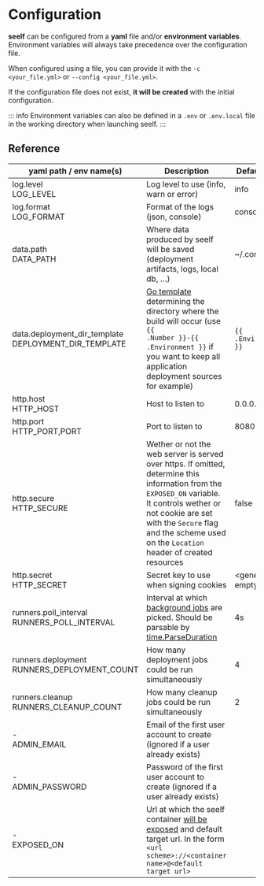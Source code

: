 # Configuration

**seelf** can be configured from a **yaml** file and/or **environment variables**. Environment variables will always take precedence over the configuration file.

When configured using a file, you can provide it with the `-c <your_file.yml>` or `--config <your_file.yml>`.

If the configuration file does not exist, **it will be created** with the initial configuration.

::: info
Environment variables can also be defined in a `.env` or `.env.local` file in the working directory when launching seelf.
:::

## Reference

| yaml path / env name(s)                                 | Description                                                                                                                                                                                                                                                 | Default value                         |
| ------------------------------------------------------- | ----------------------------------------------------------------------------------------------------------------------------------------------------------------------------------------------------------------------------------------------------------- | ------------------------------------- |
| log.level<br>LOG_LEVEL                                  | Log level to use (info, warn or error)                                                                                                                                                                                                                      | info                                  |
| log.format<br>LOG_FORMAT                                | Format of the logs (json, console)                                                                                                                                                                                                                          | console                               |
| data.path<br>DATA_PATH                                  | Where data produced by seelf will be saved (deployment artifacts, logs, local db, …)                                                                                                                                                                        | ~/.config/seelf                       |
| data.deployment_dir_template<br>DEPLOYMENT_DIR_TEMPLATE | [Go template](https://pkg.go.dev/text/template) determining the directory where the build will occur (use <code v-pre>{{ .Number }}-{{ .Environment }}</code> if you want to keep all application deployment sources for example)                           | <code v-pre>{{ .Environment }}</code> |
| http.host<br>HTTP_HOST                                  | Host to listen to                                                                                                                                                                                                                                           | 0.0.0.0                               |
| http.port<br>HTTP_PORT,PORT                             | Port to listen to                                                                                                                                                                                                                                           | 8080                                  |
| http.secure<br>HTTP_SECURE                              | Wether or not the web server is served over https. If omitted, determine this information from the `EXPOSED_ON` variable. It controls wether or not cookie are set with the `Secure` flag and the scheme used on the `Location` header of created resources | false                                 |
| http.secret<br>HTTP_SECRET                              | Secret key to use when signing cookies                                                                                                                                                                                                                      | &lt;generated if empty&gt;            |
| runners.poll_interval<br>RUNNERS_POLL_INTERVAL          | Interval at which [background jobs](/reference/jobs) are picked. Should be parsable by [time.ParseDuration](https://pkg.go.dev/time#ParseDuration)                                                                                                          | 4s                                    |
| runners.deployment<br>RUNNERS_DEPLOYMENT_COUNT          | How many deployment jobs could be run simultaneously                                                                                                                                                                                                        | 4                                     |
| runners.cleanup<br>RUNNERS_CLEANUP_COUNT                | How many cleanup jobs could be run simultaneously                                                                                                                                                                                                           | 2                                     |
| -<br>ADMIN_EMAIL                                        | Email of the first user account to create (ignored if a user already exists)                                                                                                                                                                                |                                       |
| -<br>ADMIN_PASSWORD                                     | Password of the first user account to create (ignored if a user already exists)                                                                                                                                                                             |                                       |
| -<br>EXPOSED_ON                                         | Url at which the seelf container [will be exposed](/guide/installation#exposing-seelf) and default target url. In the form `<url scheme>://<container name>@<default target url>`                                                                           |                                       |
